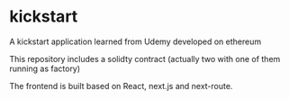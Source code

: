 # kickstart
A kickstart application learned from Udemy developed on ethereum 

This repository includes a solidty contract (actually two with one of them running as factory)

The frontend is built based on React, next.js and next-route.
